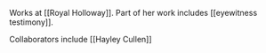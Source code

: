 
Works at [[Royal Holloway]]. Part of her work includes [[eyewitness testimony]].

Collaborators include [[Hayley Cullen]]